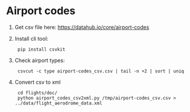 # Airport codes

1. Get csv file here: https://datahub.io/core/airport-codes
2. Install cli tool:

        pip install csvkit

3. Check airport types:

        csvcut -c type airport-codes_csv.csv | tail -n +2 | sort | uniq

4. Convert csv to xml

        cd flights/doc/
        python airport_codes_csv2xml.py /tmp/airport-codes_csv.csv > ../data/flight_aerodrome_data.xml
